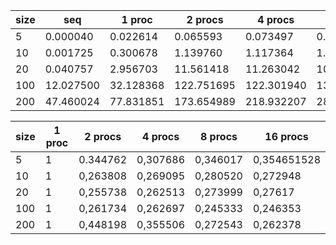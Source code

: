 |size|seq|1 proc|2 procs|4 procs|8 procs|16 procs|
|----|----|----|----|----|----|----|
|5|0.000040|0.022614|0.065593|0.073497|0.065355|0.063764|
|10|0.001725|0.300678|1.139760|1.117364|1.071859|1.101593|
|20|0.040757|2.956703|11.561418|11.263042|10.790912|10.705924|
|100|12.027500|32.128368|122.751695|122.301940|130.958059|130.415838|
|200|47.460024|77.831851|173.654989|218.932207|285.575928|296.639725|

|size|1 proc|2 procs|4 procs|8 procs|16 procs|
|----|----|----|----|----|----|
|5|1|0.344762|0,307686|0,346017|0,354651528|
|10|1|0,263808|0,269095|0,280520|0,272948|
|20|1|0,255738|0,262513|0,273999|0,27617|
|100|1|0,261734|0,262697|0,245333|0,246353|
|200|1|0,448198|0,355506|0,272543|0,262378|